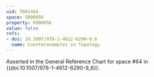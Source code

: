```yaml
---
uid: T001464
space: S000056
property: P000056
value: false
refs:
- doi: 10.1007/978-1-4612-6290-9_6
  name: Counterexamples in Topology
---
```


Asserted in the General Reference Chart for space #64 in
{{doi:10.1007/978-1-4612-6290-9_6}}.
